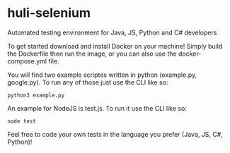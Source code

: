 # huli-selenium
Automated testing environment for Java, JS, Python and C# developers

To get started download and install Docker on your machine!
Simply build the Dockerfile then run the image, or you can also use the docker-compose.yml file.

You will find two example scriptes written in python (example.py, google.py). To run any of those just use the CLI like so:
````
python3 example.py
````

An example for NodeJS is test.js. To run it use the CLI like so:
```
node test
```

Feel free to code your own tests in the language you prefer (Java, JS, C#, Python)!
